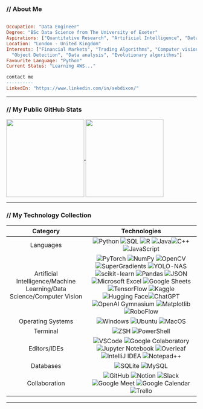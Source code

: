 ### // **About Me**
```haskell

Occupation: "Data Engineer"
Degree: "BSc Data Science from The University of Exeter"
Aspirations: ["Quantitative Research", "Artificial Intelligence", "Data Science", "Machine Learning"]
Location: "London - United Kingdom" 
Interests: ["Financial Markets", "Trading Algorithms", "Computer vision",
  "Object Detection", "Data analysis", "Evolutionary algorithms"]
Favourite Language: "Python" 
Current Status: "Learning AWS..."

contact me 
----------
LinkedIn: "https://www.linkedin.com/in/sebdixon/"

```
<hr>

### // **My Public GitHub Stats**

<div>
<a href="https://github.com/sebastiandixon/">
  <img height=206 align="center" src="https://github-readme-stats.vercel.app/api?username=sebastiandixon&theme=transparent&show_icons=true&rank_icon=github" />
</a>
<a href="https://github.com/sebastiandixon/">
  <img height=206 align="center" src="https://github-readme-stats.vercel.app/api/top-langs?username=sebastiandixon&layout=compact&langs_count=8&card_width=320&hide=Jupyter%20Notebook&theme=transparent" />
</a>
</div>

<hr>

### // **My Technology Collection**

| Category | Technologies |
|:---:|:---:|
| Languages | ![Python](https://img.shields.io/badge/python-3670A0?style=for-the-badge&logo=python&logoColor=ffdd54) ![SQL](https://img.shields.io/badge/SQL-%23e38c00.svg?style=for-the-badge&logo=SQL&logoColor=white) ![R](https://img.shields.io/badge/R-%23276DC3.svg?style=for-the-badge&logo=R&logoColor=white) ![Java](https://img.shields.io/badge/java-%23ED8B00.svg?style=for-the-badge&logo=openjdk&logoColor=white)![C++](https://img.shields.io/badge/c++-%2300599C.svg?style=for-the-badge&logo=cplusplus&logoColor=white) ![JavaScript](https://img.shields.io/badge/JavaScript-323330?style=for-the-badge&logo=javascript&logoColor=F7DF1E) |
| Artificial Intelligence/Machine Learning/Data Science/Computer Vision | ![PyTorch](https://img.shields.io/badge/PyTorch-%23EE4C2C.svg?style=for-the-badge&logo=PyTorch&logoColor=white) ![NumPy](https://img.shields.io/badge/numpy-%23013243.svg?style=for-the-badge&logo=numpy&logoColor=white) ![OpenCV](https://img.shields.io/badge/opencv-%235C3EE8.svg?style=for-the-badge&logo=opencv&logoColor=white) ![SuperGradients](https://img.shields.io/badge/SuperGradients-%23094ca1.svg?style=for-the-badge&logo=SuperGradients&logoColor=black) ![YOLO-NAS](https://img.shields.io/badge/YOLO%20NAS-%232ebdc7.svg?style=for-the-badge&logo=YOLO-NAS&logoColor=black) ![scikit-learn](https://img.shields.io/badge/scikit--learn-%23F7931E.svg?style=for-the-badge&logo=scikit-learn&logoColor=white) ![Pandas](https://img.shields.io/badge/pandas-%23150458.svg?style=for-the-badge&logo=pandas&logoColor=white) ![JSON](https://img.shields.io/badge/json-5E5C5C?style=for-the-badge&logo=json&logoColor=white) ![Microsoft Excel](https://img.shields.io/badge/Microsoft_Excel-217346?style=for-the-badge&logo=microsoft-excel&logoColor=white) ![Google Sheets](https://img.shields.io/badge/Google%20Sheets-34A853?style=for-the-badge&logo=google-sheets&logoColor=white) ![TensorFlow](https://img.shields.io/badge/TensorFlow-%23FF6F00.svg?style=for-the-badge&logo=TensorFlow&logoColor=white) ![Kaggle](https://img.shields.io/badge/Kaggle-035a7d?style=for-the-badge&logo=kaggle&logoColor=white) ![Hugging Face](https://img.shields.io/badge/Hugging%20Face-%23FFD21E.svg?style=for-the-badge&logo=HuggingFace&logoColor=black)![ChatGPT](https://img.shields.io/badge/ChatGPT-%23412991.svg?style=for-the-badge&logo=openai&logoColor=white) ![OpenAI Gymnasium](https://img.shields.io/badge/OpenAI%20Gym-%230081A5.svg?style=for-the-badge&logo=openaigym&logoColor=white) ![Matplotlib](https://img.shields.io/badge/Matplotlib-%23ffffff.svg?style=for-the-badge&logo=Matplotlib&logoColor=black) ![RoboFlow](https://img.shields.io/badge/RoboFlow-%236404cc.svg?style=for-the-badge&logo=RoboFlow&logoColor=black) | 
| Operating Systems | ![Windows](https://img.shields.io/badge/Windows-0078D6?style=for-the-badge&logo=windows&logoColor=white) ![Ubuntu](https://img.shields.io/badge/Ubuntu-E95420?style=for-the-badge&logo=ubuntu&logoColor=white) ![MacOS](https://img.shields.io/badge/MacOS-000000?style=for-the-badge&logo=macos&logoColor=white) |
| Terminal | ![ZSH](https://img.shields.io/badge/zsh-F15A24?style=for-the-badge&logo=zsh&logoColor=white)  ![PowerShell](https://img.shields.io/badge/powershell-5391FE?style=for-the-badge&logo=powershell&logoColor=white)  | 
| Editors/IDEs | ![VSCode](https://img.shields.io/badge/VSCode-0078d7.svg?style=for-the-badge&logo=visual-studio-code&logoColor=white) ![Google Colaboratory](https://img.shields.io/badge/Colab-F9AB00?style=for-the-badge&logo=googlecolab&color=525252) ![Jupyter Notebook](https://img.shields.io/badge/jupyter-%23FA0F00.svg?style=for-the-badge&logo=jupyter&logoColor=white) ![Overleaf](https://img.shields.io/badge/Overleaf-47A141?style=for-the-badge&logo=Overleaf&logoColor=white) ![IntelliJ IDEA](https://img.shields.io/badge/IntelliJIDEA-000000.svg?style=for-the-badge&logo=intellij-idea&logoColor=white) ![Notepad++](https://img.shields.io/badge/Notepad++-90E59A.svg?style=for-the-badge&logo=notepad%2b%2b&logoColor=black) |
| Databases | ![SQLite](https://img.shields.io/badge/sqlite-%2307405e.svg?style=for-the-badge&logo=sqlite&logoColor=white)  ![MySQL](https://img.shields.io/badge/MySQL-005C84?style=for-the-badge&logo=mysql&logoColor=white) |
| Collaboration | ![GitHub](https://img.shields.io/badge/github-181717?style=for-the-badge&logo=github&logoColor=FFFFFF) ![Notion](https://img.shields.io/badge/notion-000000?style=for-the-badge&logo=notion&logoColor=FFFFFF) ![Slack](https://img.shields.io/badge/slack-4A154B?style=for-the-badge&logo=slack&logoColor=FFFFFF) ![Google Meet](https://img.shields.io/badge/google%20meet-00897B?style=for-the-badge&logo=googlemeet&logoColor=FFFFFF) ![Google Calendar](https://img.shields.io/badge/google%20calendar-4285F4?style=for-the-badge&logo=googlecalendar&logoColor=FFFFFF) ![Trello](https://img.shields.io/badge/Trello-%23026AA7.svg?style=for-the-badge&logo=Trello&logoColor=white) |

<hr>

